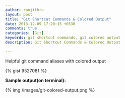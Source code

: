 ```yaml
---
author: ranjithru
layout: post
title: "Git Shortcut Commands & Colored Output"
date: 2013-12-09 17:20:15 +0530
comments: true
categories: [Git]
keywords: git shortcut commands, git colored output
description: Git Shortcut Commands & Colored Output

---
```


Helpful git command aliases with colored output
<!--more-->

{% gist 9527081 %}

**Sample output(on terminal):**
<div>
{% img /images/git-colored-output.png %}
</div>

